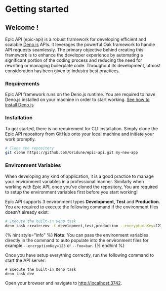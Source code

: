 # Getting started

## Welcome !

Epic API (epic-api) is a robust framework for developing efficient and scalable [Deno.js](https://deno.com/runtime) APIs. It leverages the powerful Oak framework to handle API requests seamlessly. The primary objective behind creating this framework is to enhance the developer experience by automating a significant portion of the coding process and reducing the need for rewriting or managing boilerplate code. Throughout its development, utmost consideration has been given to industry best practices.

### Requirements

Epic API framework runs on the Deno.js runtime. You are required to have Deno.js installed on your machine in order to start working. [See how to install Deno.js](https://deno.com/manual/getting\_started/installation)

### Installation

To get started, there is no requirement for CLI installation. Simply clone the Epic API repository from GitHub onto your local machine and initiate your work promptly.

```bash
# Clone the repository
git clone https://github.com/Oridune/epic-api.git my-new-app
```

### Environment Variables

When developing any kind of application, it is a good practice to manage your environment variables in a professional manner. Similarly when working with Epic API, once you've cloned the repository, You are required to setup the environment variables first before you start working!

Epic API supports 3 environment types **Development**, **Test** and **Production**. You are required to execute the following command if the environment files doesn't already exist:

```bash
# Execute the built-in Deno task
deno task create:env -t development,test,production --encryptionKey=123457890 --dbConnectionString="mongodb://localhost:27017/epic-api"Note: You can pass the environment variables directly in the command to auto populate into the environment files for example --encryptionKey=123 or --foo=bar.
```

{% hint style="info" %}
**Note:** You can pass the environment variables directly in the command to auto populate into the environment files for example `--encryptionKey=123` or `--foo=bar`.
{% endhint %}

Once you have setup everything correctly, run the following command to start the API server:

```
# Execute the built-in Deno task
deno task dev
```

Open your browser and navigate to [http://localhost:3742](http://localhost:3742).

